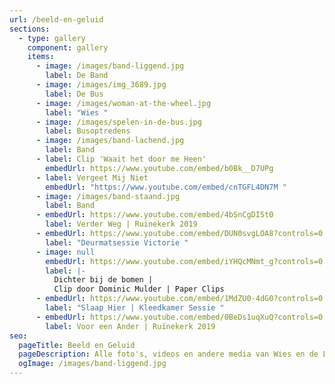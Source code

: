 ```yaml
---
url: /beeld-en-geluid
sections:
  - type: gallery
    component: gallery
    items:
      - image: /images/band-liggend.jpg
        label: De Band
      - image: /images/img_3689.jpg
        label: De Bus
      - image: /images/woman-at-the-wheel.jpg
        label: "Wies "
      - image: /images/spelen-in-de-bus.jpg
        label: Busoptredens
      - image: /images/band-lachend.jpg
        label: Band
      - label: Clip 'Waait het door me Heen'
        embedUrl: https://www.youtube.com/embed/b0Bk__D7UPg
      - label: Vergeet Mij Niet
        embedUrl: "https://www.youtube.com/embed/cnTGFL4DN7M "
      - image: /images/band-staand.jpg
        label: Band
      - embedUrl: https://www.youtube.com/embed/4bSnCgDI5t0
        label: Verder Weg | Ruinekerk 2019
      - embedUrl: https://www.youtube.com/embed/DUN0svgLOA8?controls=0
        label: "Deurmatsessie Victorie "
      - image: null
        embedUrl: https://www.youtube.com/embed/iYHQcMNmt_g?controls=0
        label: |-
          Dichter bij de bomen |
          Clip door Dominic Mulder | Paper Clips
      - embedUrl: https://www.youtube.com/embed/1MdZU0-4dG0?controls=0
        label: "Slaap Hier | Kleedkamer Sessie "
      - embedUrl: https://www.youtube.com/embed/0BeDs1uqXuQ?controls=0
        label: Voor een Ander | Ruïnekerk 2019
seo:
  pageTitle: Beeld en Geluid
  pageDescription: Alle foto's, videos en andere media van Wies en de Liefde
  ogImage: /images/band-liggend.jpg
---
```

